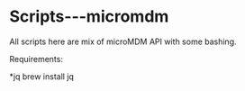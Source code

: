 # Scripts---micromdm



All scripts here are mix of microMDM API with some bashing.


Requirements:

*jq 	brew install jq
